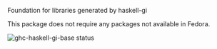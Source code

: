 Foundation for libraries generated by haskell-gi

This package does not require any packages not available in Fedora.

![ghc-haskell-gi-base status](https://copr.fedorainfracloud.org/coprs/g/weldr/bdcs-haskell-deps/package/ghc-haskell-gi-base/status_image/last_build.png)
